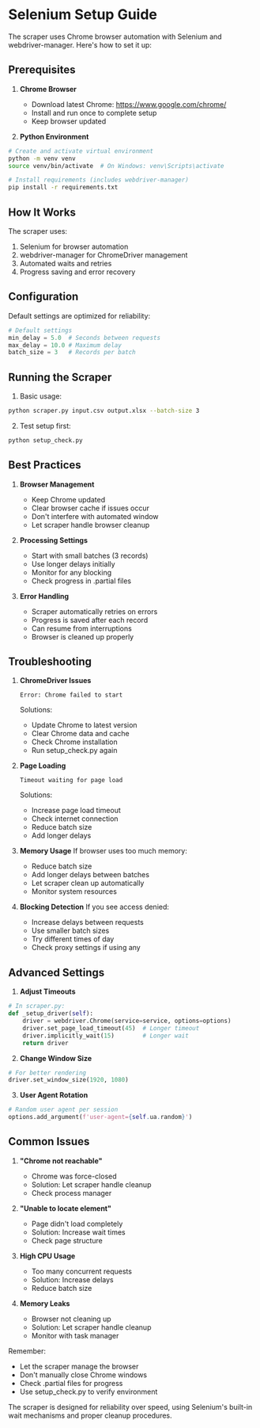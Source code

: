 # Selenium Setup Guide

The scraper uses Chrome browser automation with Selenium and webdriver-manager. Here's how to set it up:

## Prerequisites

1. **Chrome Browser**
   - Download latest Chrome: https://www.google.com/chrome/
   - Install and run once to complete setup
   - Keep browser updated

2. **Python Environment**
```bash
# Create and activate virtual environment
python -m venv venv
source venv/bin/activate  # On Windows: venv\Scripts\activate

# Install requirements (includes webdriver-manager)
pip install -r requirements.txt
```

## How It Works

The scraper uses:
1. Selenium for browser automation
2. webdriver-manager for ChromeDriver management
3. Automated waits and retries
4. Progress saving and error recovery

## Configuration

Default settings are optimized for reliability:
```python
# Default settings
min_delay = 5.0  # Seconds between requests
max_delay = 10.0 # Maximum delay
batch_size = 3   # Records per batch
```

## Running the Scraper

1. Basic usage:
```bash
python scraper.py input.csv output.xlsx --batch-size 3
```

2. Test setup first:
```bash
python setup_check.py
```

## Best Practices

1. **Browser Management**
   - Keep Chrome updated
   - Clear browser cache if issues occur
   - Don't interfere with automated window
   - Let scraper handle browser cleanup

2. **Processing Settings**
   - Start with small batches (3 records)
   - Use longer delays initially
   - Monitor for any blocking
   - Check progress in .partial files

3. **Error Handling**
   - Scraper automatically retries on errors
   - Progress is saved after each record
   - Can resume from interruptions
   - Browser is cleaned up properly

## Troubleshooting

1. **ChromeDriver Issues**
   ```
   Error: Chrome failed to start
   ```
   Solutions:
   - Update Chrome to latest version
   - Clear Chrome data and cache
   - Check Chrome installation
   - Run setup_check.py again

2. **Page Loading**
   ```
   Timeout waiting for page load
   ```
   Solutions:
   - Increase page load timeout
   - Check internet connection
   - Reduce batch size
   - Add longer delays

3. **Memory Usage**
   If browser uses too much memory:
   - Reduce batch size
   - Add longer delays between batches
   - Let scraper clean up automatically
   - Monitor system resources

4. **Blocking Detection**
   If you see access denied:
   - Increase delays between requests
   - Use smaller batch sizes
   - Try different times of day
   - Check proxy settings if using any

## Advanced Settings

1. **Adjust Timeouts**
```python
# In scraper.py:
def _setup_driver(self):
    driver = webdriver.Chrome(service=service, options=options)
    driver.set_page_load_timeout(45)  # Longer timeout
    driver.implicitly_wait(15)        # Longer wait
    return driver
```

2. **Change Window Size**
```python
# For better rendering
driver.set_window_size(1920, 1080)
```

3. **User Agent Rotation**
```python
# Random user agent per session
options.add_argument(f'user-agent={self.ua.random}')
```

## Common Issues

1. **"Chrome not reachable"**
   - Chrome was force-closed
   - Solution: Let scraper handle cleanup
   - Check process manager

2. **"Unable to locate element"**
   - Page didn't load completely
   - Solution: Increase wait times
   - Check page structure

3. **High CPU Usage**
   - Too many concurrent requests
   - Solution: Increase delays
   - Reduce batch size

4. **Memory Leaks**
   - Browser not cleaning up
   - Solution: Let scraper handle cleanup
   - Monitor with task manager

Remember:
- Let the scraper manage the browser
- Don't manually close Chrome windows
- Check .partial files for progress
- Use setup_check.py to verify environment

The scraper is designed for reliability over speed, using Selenium's built-in wait mechanisms and proper cleanup procedures.
